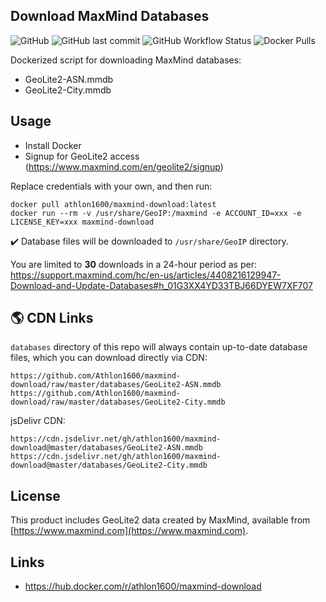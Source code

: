 ## Download MaxMind Databases

![GitHub](https://img.shields.io/github/license/athlon1600/maxmind-download)
![GitHub last commit](https://img.shields.io/github/last-commit/athlon1600/maxmind-download)
![GitHub Workflow Status](https://img.shields.io/github/actions/workflow/status/athlon1600/maxmind-download/download-and-push.yml?branch=master)
![Docker Pulls](https://img.shields.io/docker/pulls/athlon1600/maxmind-download)

Dockerized script for downloading MaxMind databases:

- GeoLite2-ASN.mmdb
- GeoLite2-City.mmdb

## Usage

- Install Docker
- Signup for GeoLite2 access (https://www.maxmind.com/en/geolite2/signup)

Replace credentials with your own, and then run:

```shell
docker pull athlon1600/maxmind-download:latest
docker run --rm -v /usr/share/GeoIP:/maxmind -e ACCOUNT_ID=xxx -e LICENSE_KEY=xxx maxmind-download
```

:heavy_check_mark: Database files will be downloaded to `/usr/share/GeoIP` directory.

You are limited to **30** downloads in a 24-hour period as per:  
https://support.maxmind.com/hc/en-us/articles/4408216129947-Download-and-Update-Databases#h_01G3XX4YD33TBJ66DYEW7XF707

## :earth_americas: CDN Links

`databases` directory of this repo will always contain up-to-date database files, which you can download directly via CDN:

```text
https://github.com/Athlon1600/maxmind-download/raw/master/databases/GeoLite2-ASN.mmdb
https://github.com/Athlon1600/maxmind-download/raw/master/databases/GeoLite2-City.mmdb
```

jsDelivr CDN:

```text
https://cdn.jsdelivr.net/gh/athlon1600/maxmind-download@master/databases/GeoLite2-ASN.mmdb
https://cdn.jsdelivr.net/gh/athlon1600/maxmind-download@master/databases/GeoLite2-City.mmdb
```

## License

This product includes GeoLite2 data created by MaxMind, available from
[https://www.maxmind.com](https://www.maxmind.com).

## Links

- https://hub.docker.com/r/athlon1600/maxmind-download
